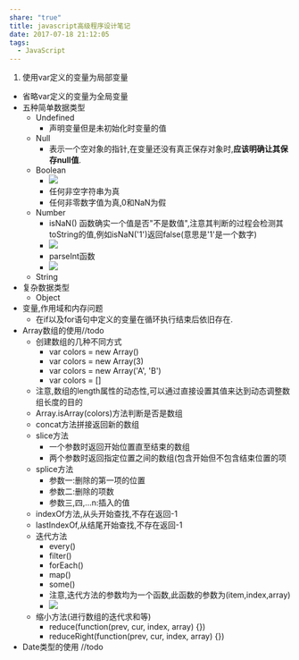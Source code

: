 ```yaml
---
share: "true"
title: javascript高级程序设计笔记
date: 2017-07-18 21:12:05
tags:
  - JavaScript
---
```

1. 使用var定义的变量为局部变量
* 省略var定义的变量为全局变量
	<!--more-->
* 五种简单数据类型
	* Undefined
		* 声明变量但是未初始化时变量的值
	* Null
		* 表示一个空对象的指针,在变量还没有真正保存对象时,**应该明确让其保存null值**.
	* Boolean
		* ![](http://7xkzud.com1.z0.glb.clouddn.com/17-7-20/49622837.jpg)
		* 任何非空字符串为真
		* 任何非零数字值为真,0和NaN为假
	* Number
		* isNaN() 函数确实一个值是否"不是数值",注意其判断的过程会检测其toString的值,例如isNaN('1')返回false(意思是'1'是一个数字)
		* ![](http://7xkzud.com1.z0.glb.clouddn.com/17-7-20/6387097.jpg)
		* parseInt函数
		* ![](http://7xkzud.com1.z0.glb.clouddn.com/17-7-20/20388342.jpg)
	* String
* 复杂数据类型
	* Object
* 变量,作用域和内存问题
	* 在if以及for语句中定义的变量在循环执行结束后依旧存在.
* Array数组的使用//todo
	* 创建数组的几种不同方式
		* var colors = new Array()
		* var colors = new Array(3)
		* var colors = new Array('A', 'B')
		* var colors = []
	* 注意,数组的length属性的动态性,可以通过直接设置其值来达到动态调整数组长度的目的
	* Array.isArray(colors)方法判断是否是数组
	* concat方法拼接返回新的数组
	* slice方法
		* 一个参数时返回开始位置直至结束的数组
		* 两个参数时返回指定位置之间的数组(包含开始但不包含结束位置的项
	* splice方法
		* 参数一:删除的第一项的位置
		* 参数二:删除的项数
		* 参数三,四,...n:插入的值
	* indexOf方法,从头开始查找,不存在返回-1
	* lastIndexOf,从结尾开始查找,不存在返回-1
	* 迭代方法
		* every()
		* filter()
		* forEach()
		* map()
		* some()
		* 注意,迭代方法的参数均为一个函数,此函数的参数为(item,index,array)
		* ![](http://7xkzud.com1.z0.glb.clouddn.com/17-7-23/56979653.jpg)
	* 缩小方法(进行数组的迭代求和等)
		* reduce(function(prev, cur, index, array) {})
		* reduceRight(function(prev, cur, index, array) {})
* Date类型的使用 //todo

